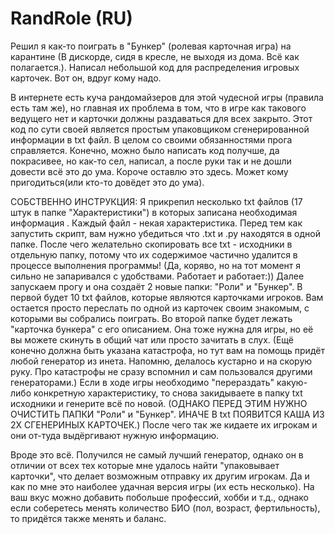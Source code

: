 # RandRole (RU)
Решил я как-то поиграть в "Бункер" (ролевая карточная игра) на карантине (В дискорде, сидя в кресле, не выходя из дома. Всё как полагается.). Написал небольшой код для распределения игровых карточек. Вот он, вдруг кому надо.

В интернете есть куча рандомайзеров для этой чудесной игры (правила есть там же), но главная их проблема в том, что в игре как такового ведущего нет и карточки должны раздаваться для всех закрыто. Этот код по сути своей является простым упаковщиком сгенерированной информации в txt файл.
В целом со своими обязанностями прога справляется. Конечно, можно было написать код получше, да покрасивее, но как-то сел, написал, а после руки так и не дошли довести всё это до ума.
Короче оставлю это здесь. Может кому пригодиться(или кто-то довёдет это до ума).

СОБСТВЕННО ИНСТРУКЦИЯ:
Я прикрепил несколько txt файлов (17 штук в папке "Характеристики") в которых записана необходимая информация . Каждый файл - некая характеристика. Перед тем как запустить скрипт, вам нужно убедиться что .txt и .py находятся в одной папке. После чего желательно скопировать все txt - исходники в отдельную папку, потому что их содержимое частично удалится в процессе выполнения программы! (Да, коряво, но на тот момент я сильно не запаривался с удобствами. Работает и работает:)) Далее запускаем прогу и она создаёт 2 новые папки: "Роли" и "Бункер". В первой будет 10 txt файлов, которые являются карточками игроков. Вам остается просто переслать по одной из карточек своим знакомым, с которыми вы собрались поиграть. Во второй папке будет лежать "карточка бункера" с его описанием. Она тоже нужна для игры, но её вы можете скинуть в общий чат или просто зачитать в слух. (Ещё конечно должна быть указана катастрофа, но тут вам на помощь придёт любой генератор из инета. Напомню, делалось кустарно и на скорую руку. Про катастрофы не сразу вспомнил и сам пользовался другими генераторами.)
Если в ходе игры необходимо "перераздать" какую-либо конкретную характеристику, то снова закидываете в папку txt исходники и генерите всё по новой. (ОДНАКО ПЕРЕД ЭТИМ НУЖНО ОЧИСТИТЬ ПАПКИ "Роли" и "Бункер". ИНАЧЕ В txt ПОЯВИТСЯ КАША ИЗ 2Х СГЕНЕРИНЫХ КАРТОЧЕК.) После чего так же кидаете их игрокам и они от-туда выдёргивают нужную информацию.

Вроде это всё. Получился не самый лучший генератор, однако он в отличии от всех тех которые мне удалось найти "упаковывает карточки", что делает возможным отправку их другим игрокам. Да и как по мне это наиболее удачная версия игры (их есть несколько). На ваш вкус можно добавить побольше профессий, хобби и т.д., однако если соберетесь менять количество БИО (пол, возраст, фертильность), то придётся также менять и баланс.

